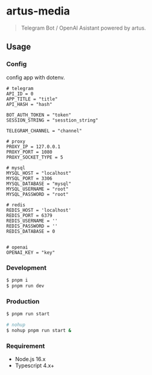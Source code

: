# artus-media

> Telegram Bot / OpenAI Asistant powered by artus.

## Usage

### Config

config app with dotenv.

```
# telegram
API_ID = 0
APP_TITLE = "title"
API_HASH = "hash"

BOT_AUTH_TOKEN = "token"
SESSION_STRING = "sesstion_string"

TELEGRAM_CHANNEL = "channel"

# proxy
PROXY_IP = 127.0.0.1
PROXY_PORT = 1080
PROXY_SOCKET_TYPE = 5

# mysql
MYSQL_HOST = "localhost"
MYSQL_PORT = 3306
MYSQL_DATABASE = "mysql"
MYSQL_USERNAME = "root"
MYSQL_PASSWORD = "root"

# redis
REDIS_HOST = 'localhost'
REDIS_PORT = 6379
REDIS_USERNAME = ''
REDIS_PASSWORD = ''
REDIS_DATABASE = 0


# openai
OPENAI_KEY = "key"
```

### Development

```bash
$ pnpm i
$ pnpm run dev
```

### Production

```bash
$ pnpm run start

# nohup
$ nohup pnpm run start &
```

### Requirement

- Node.js 16.x
- Typescript 4.x+
